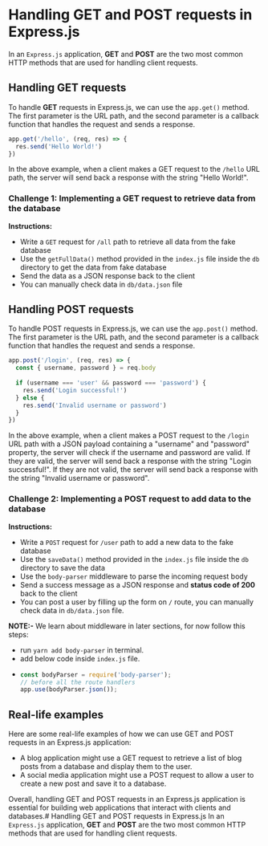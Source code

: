 # Handling GET and POST requests in Express.js
In an `Express.js` application, **GET** and **POST** are the two most common HTTP methods that are used for handling client requests.

## Handling GET requests
To handle **GET** requests in Express.js, we can use the `app.get()` method. The first parameter is the URL path, and the second parameter is a callback function that handles the request and sends a response.

```js
app.get('/hello', (req, res) => {
  res.send('Hello World!')
})
```
In the above example, when a client makes a GET request to the `/hello` URL path, the server will send back a response with the string "Hello World!".

### Challenge 1: Implementing a GET request to retrieve data from the database

**Instructions:**
  - Write a `GET` request for `/all` path to retrieve all data from the fake database
  - Use the `getFullData()` method provided in the `index.js` file inside the `db` directory to get the data from fake database
  - Send the data as a JSON response back to the client
  - You can manually check data in `db/data.json` file


## Handling POST requests
To handle POST requests in Express.js, we can use the `app.post()` method. The first parameter is the URL path, and the second parameter is a callback function that handles the request and sends a response.

```js
app.post('/login', (req, res) => {
  const { username, password } = req.body
  
  if (username === 'user' && password === 'password') {
    res.send('Login successful!')
  } else {
    res.send('Invalid username or password')
  }
})
```
In the above example, when a client makes a POST request to the `/login` URL path with a JSON payload containing a "username" and "password" property, the server will check if the username and password are valid. If they are valid, the server will send back a response with the string "Login successful!". If they are not valid, the server will send back a response with the string "Invalid username or password".

### Challenge 2: Implementing a POST request to add data to the database

**Instructions:**

  - Write a `POST` request for `/user` path to add a new data to the fake database
  - Use the `saveData()` method provided in the `index.js` file inside the `db` directory to save the data
  - Use the `body-parser` middleware to parse the incoming request body
  - Send a success message as a JSON response and **status code of 200** back to the client
  - You can post a user by filling up the form on `/` route, you can manually check data in `db/data.json` file.

**NOTE:-** We learn about middleware in later sections, for now follow this steps:
  - run `yarn add body-parser` in terminal.
  - add below code inside `index.js` file. 
  - ```js
    const bodyParser = require('body-parser');
    // before all the route handlers
    app.use(bodyParser.json());
    ```

## Real-life examples
Here are some real-life examples of how we can use GET and POST requests in an Express.js application:

  - A blog application might use a GET request to retrieve a list of blog posts from a database and display them to the user.
  - A social media application might use a POST request to allow a user to create a new post and save it to a database.

Overall, handling GET and POST requests in an Express.js application is essential for building web applications that interact with clients and databases.# Handling GET and POST requests in Express.js
In an `Express.js` application, **GET** and **POST** are the two most common HTTP methods that are used for handling client requests.